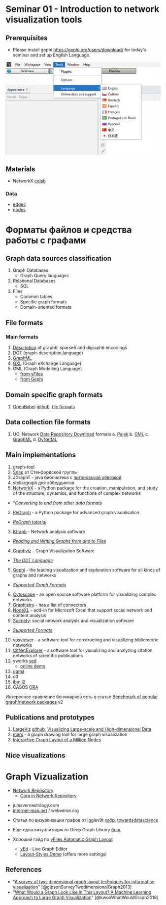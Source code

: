 # Seminar 01 - Introduction to network visualization tools

## Prerequisites
* Please install gephi https://gephi.org/users/download/ for today's seminar and set up English Language.

![859bc3d2e4bf09d240115f3f9ec96e19.png](Images/859bc3d2e4bf09d240115f3f9ec96e19.png)

## Materials
* NetworkX [colab](https://colab.research.google.com/drive/1f-j5Zum7M-gjEdpR7AzXZcCDs17294Ei?usp=sharing)
 
 ### Data
* [edges](https://dl.dropboxusercontent.com/s/39k4aj05dbkbz8g/edges.csv) 
* [nodes](https://dl.dropboxusercontent.com/s/jt3fie6aedewirf/nodes.tsv) 

# Форматы файлов и средства работы с графами

## Graph data sources classification

1. Graph Databases
    * Graph Query languages
3. Relational Databases
    * SQL
3. Files
    * Common tables
    * Specific graph formats
    * Domain-oriented formats

## File formats

### Main formats

1. [Description](http://users.cecs.anu.edu.au/~bdm/data/formats.txt) of graph6, sparse6 and digraph6 encodings
2. [DOT](https://en.wikipedia.org/wiki/Dot) (graph-description,language)
3. [GraphML](http://graphml.graphdrawing.org/specification.html)
4. [GXL](http://www.gupro.de/GXL/) (Graph eXchange Language)
5. GML (Graph Modelling Language)
    * [from yFiles](https://docs.yworks.com/yfiles/doc/developers-guide/gml.html) 
    * [from Gephi](https://gephi.org/users/supported-graph-formats/gml-format/)

## Domain specific graph formats

1. [OpenBabel](http://openbabel.org/wiki/Main_Page)
[github](https://github.com/openbabel/openbabel/), [file formats](https://github.com/openbabel/documentation/tree/master/FileFormats)

## Data collection file formats

1. UCI Network [Data Repository Download](http://networkdata.ics.uci.edu/getting_started.php) formats
a.	[Pajek](http://mrvar.fdv.uni-lj.si/pajek/)
b.	[GML](https://networkx.org/documentation/networkx-1.9/reference/readwrite.gml.html)
c.	[GraphML](http://graphml.graphdrawing.org/)
d.	[DyNetML](http://www.casos.cs.cmu.edu/projects/dynetml/)

## Main implementations
1. graph-tool
2. [Snap](https://snap.stanford.edu/snappy/index.html) от Стенфордской группы
3. JGraphT - java библиотека с [питоновской обвязкой](https://medium.com/@dimitrios.michail/announcing-the-python-bindings-of-jgrapht-918d0cf386de).
4. stellargraph для эббеддингов
1. [NetworkX](http://networkx.org/) - a Python package for the creation, manipulation, and study of the structure, dynamics, and functions of complex networks
* *[*Converting to and from other data formats*](http://networkx.org/documentation/stable/reference/convert.html#)
2. [ReGraph](https://cambridge-intelligence.com/regraph/) - a Python package for advanced graph visualisation
* [*ReGraph tutorial*](https://cambridge-intelligence.com/python-graph-visualization-using-jupyter-regraph/)
3. [IGraph](https://igraph.org/) - Network analysis software
* [*Reading and Writing Graphs from and to Files*](https://igraph.org/c/doc/igraph-Foreign.html)
4. [Graphviz](http://graphviz.org/) - Graph Visualization Software
* [*The DOT Language*](http://graphviz.org/doc/info/lang.html)
5. [Gephi](https://gephi.org/) - the leading visualization and exploration software for all kinds of graphs and networks
* [*Supported Graph Formats*](https://gephi.org/users/supported-graph-formats/)
6. [Cytoscape](https://cytoscape.org/) - an open source software platform for visualizing complex networks 
7. [Graphjstry](https://www.graphistry.com/) - has a list of connectors
8. [NodeXL](https://www.smrfoundation.org/nodexl/) - add-in for Microsoft Excel that support social network and content analysis
9. [Socnetv](https://socnetv.org/): social network analysis and visualization software
* [*Supported Formats*](https://socnetv.org/docs/formats.html)
10. [vosviewer](https://www.vosviewer.com/) - a software tool for constructing and visualizing bibliometric networks
11. [CitNetExplorer](https://www.citnetexplorer.nl/) - a software tool for visualizing and analyzing citation networks of scientific publications
12. yworks [yed](https://www.yworks.com/products/yed)
    * [online demo](https://www.yworks.com/products/yfiles/demos)
13. [ogma](https://doc.linkurio.us/ogma/latest/) 
14. d3
15. [ibm i2](https://www.ibm.com/security/resources/demos/i2-analysts-notebook-demo/)
16. CASOS [ORA](http://www.casos.cs.cmu.edu/projects/ora/)

Интересное сравнение бенчмарков есть в статье [Benchmark of popular graph/network packages](https://www.timlrx.com/blog/benchmark-of-popular-graph-network-packages-v2) v2

## Publications and prototypes
1. [LargeViz](https://github.com/lferry007/LargeVis)
[github](https://github.com/elbamos/largeVis), [Visualizing Large-scale and High-dimensional Data](https://arxiv.org/abs/1602.00370)
2. [mars](https://github.com/marckhoury/mars) - a graph drawing tool for large graph visualization
3. [Interactive Graph Layout of a Million Nodes](https://www.mdpi.com/2227-9709/3/4/23/htm)

## Nice visualizations

# Graph Vizualization

* [Network Repository](https://networkrepository.com/)
    * [Cora in Network Repository](https://networkrepository.com/graphvis.php?d=./data/gsm50/labeled/cora.edges)

- julesvernestrilogy.com
- [internet-map.net](http://internet-map.net) / webverse.org

* Статья по визуализации графов от iggisv9t [хабр](https://habr.com/ru/company/ods/blog/464715/), [towardsdatascience](https://towardsdatascience.com/large-graph-visualization-tools-and-approaches-2b8758a1cd59) 
* Еще одна визуализация от Deep Graph Library [блог](https://www.dgl.ai/blog/2019/02/17/gat.html)

* Хороший гайд по [yFiles Automatic Graph Layout](https://www.youtube.com/watch?v=AkR6r1FbRdY)
    * [yEd](https://www.yworks.com/yed-live/) - Live Graph Editor
    * [Layout-Styles Demo](https://live.yworks.com/demos/layout/layoutstyles/index.html) (offers more settings)

## References
* "[A survey of two-dimensional graph layout techniques for information visualisation](https://dl.dropboxusercontent.com/s/p4aoaxpyij0ml7x/1473871612455749.pdf)" [@gibsonSurveyTwodimensionalGraph2013]
* "[What Would a Graph Look Like in This Layout? A Machine Learning Approach to Large Graph Visualization](https://arxiv.org/pdf/1710.04328.pdf)" [@kwonWhatWouldGraph2018]
